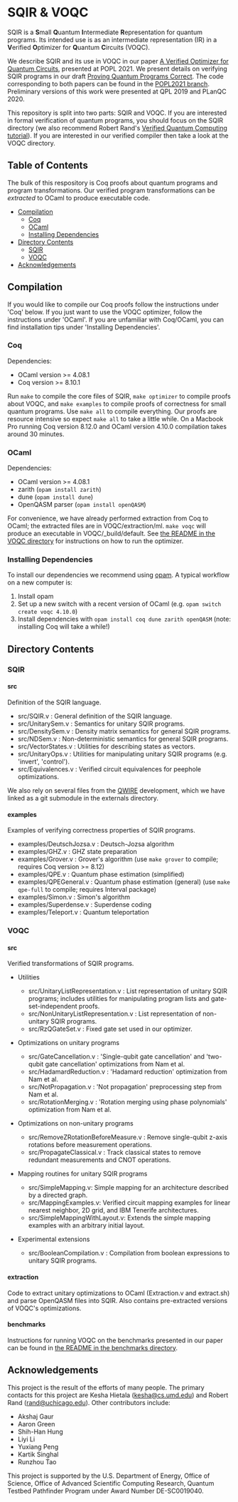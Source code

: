# SQIR & VOQC

SQIR is a **S**mall **Q**uantum **I**ntermediate **R**epresentation for quantum programs. Its intended use is as an intermediate representation (IR) in a **V**erified **O**ptimizer for **Q**uantum **C**ircuits (VOQC).

We describe SQIR and its use in VOQC in our paper [A Verified Optimizer for Quantum Circuits](https://arxiv.org/abs/1912.02250), presented at POPL 2021. We present details on verifying SQIR programs in our draft [Proving Quantum Programs Correct](https://arxiv.org/abs/2010.01240). The code corresponding to both papers can be found in the [POPL2021 branch](https://github.com/inQWIRE/SQIR/tree/POPL2021). Preliminary versions of this work were presented at QPL 2019 and PLanQC 2020.

This repository is split into two parts: SQIR and VOQC. If you are interested in formal verification of quantum programs, you should focus on the SQIR directory (we also recommend Robert Rand's [Verified Quantum Computing tutorial](http://www.cs.umd.edu/~rrand/vqc/index.html)). If you are interested in our verified compiler then take a look at the VOQC directory.

## Table of Contents

The bulk of this respository is Coq proofs about quantum programs and program transformations. Our verified program transformations can be *extracted* to OCaml to produce executable code. 

* [Compilation](#compilation)
  * [Coq](#coq)
  * [OCaml](#ocaml)
  * [Installing Dependencies](#installing-dependencies)
* [Directory Contents](#directory-contents)
  * [SQIR](#sqir)
  * [VOQC](#voqc)
* [Acknowledgements](#acknowledgements)

## Compilation

If you would like to compile our Coq proofs follow the instructions under 'Coq' below. If you just want to use the VOQC optimizer, follow the instructions under 'OCaml'. If you are unfamiliar with Coq/OCaml, you can find installation tips under 'Installing Dependencies'.

### Coq

Dependencies:
  * OCaml version >= 4.08.1
  * Coq version >= 8.10.1

Run `make` to compile the core files of SQIR, `make optimizer` to compile proofs about VOQC, and `make examples` to compile proofs of correctness for small quantum programs. Use `make all` to compile everything. Our proofs are resource intensive so expect `make all` to take a little while. On a Macbook Pro running Coq version 8.12.0 and OCaml version 4.10.0 compilation takes around 30 minutes.

### OCaml

Dependencies:
  * OCaml version >= 4.08.1 
  * zarith (`opam install zarith`)
  * dune (`opam install dune`)
  * OpenQASM parser (`opam install openQASM`)

For convenience, we have already performed extraction from Coq to OCaml; the extracted files are in VOQC/extraction/ml. `make voqc` will produce an executable in VOQC/_build/default. See [the README in the VOQC directory](VOQC/README.md) for instructions on how to run the optimizer.

### Installing Dependencies

To install our dependencies we recommend using [opam](https://opam.ocaml.org/doc/Install.html). A typical workflow on a new computer is:
1. Install opam
2. Set up a new switch with a recent version of OCaml (e.g. `opam switch create voqc 4.10.0`)
3. Install dependencies with `opam install coq dune zarith openQASM` (note: installing Coq will take a while!)

## Directory Contents

### SQIR

#### src

Definition of the SQIR language.

- src/SQIR.v : General definition of the SQIR language.
- src/UnitarySem.v : Semantics for unitary SQIR programs.
- src/DensitySem.v : Density matrix semantics for general SQIR programs.
- src/NDSem.v : Non-deterministic semantics for general SQIR programs.
- src/VectorStates.v : Utilities for describing states as vectors.
- src/UnitaryOps.v : Utilities for manipulating unitary SQIR programs (e.g. 'invert', 'control').
- src/Equivalences.v : Verified circuit equivalences for peephole optimizations.

We also rely on several files from the [QWIRE](https://github.com/inQWIRE/QWIRE) development, which we have linked as a git submodule in the externals directory.

#### examples

Examples of verifying correctness properties of SQIR programs.

- examples/DeutschJozsa.v : Deutsch-Jozsa algorithm
- examples/GHZ.v : GHZ state preparation
- examples/Grover.v : Grover's algorithm (use `make grover` to compile; requires Coq version >= 8.12)
- examples/QPE.v : Quantum phase estimation (simplified)
- examples/QPEGeneral.v : Quantum phase estimation (general) (use `make qpe-full` to compile; requires Interval package)
- examples/Simon.v : Simon's algorithm
- examples/Superdense.v : Superdense coding
- examples/Teleport.v : Quantum teleportation

### VOQC

#### src

Verified transformations of SQIR programs.

- Utilities
  - src/UnitaryListRepresentation.v : List representation of unitary SQIR programs; includes utilities for manipulating program lists and gate-set-independent proofs.
  - src/NonUnitaryListRepresentation.v : List representation of non-unitary SQIR programs.
  - src/RzQGateSet.v : Fixed gate set used in our optimizer.

- Optimizations on unitary programs
  - src/GateCancellation.v : 'Single-qubit gate cancellation' and 'two-qubit gate cancellation' optimizations from Nam et al.
  - src/HadamardReduction.v : 'Hadamard reduction' optimization from Nam et al.
  - src/NotPropagation.v : 'Not propagation' preprocessing step from Nam et al.
  - src/RotationMerging.v : 'Rotation merging using phase polynomials' optimization from Nam et al.

- Optimizations on non-unitary programs
  - src/RemoveZRotationBeforeMeasure.v : Remove single-qubit z-axis rotations before measurement operations.
  - src/PropagateClassical.v : Track classical states to remove redundant measurements and CNOT operations.

- Mapping routines for unitary SQIR programs
  - src/SimpleMapping.v: Simple mapping for an architecture described by a directed graph.
  - src/MappingExamples.v: Verified circuit mapping examples for linear nearest neighbor, 2D grid, and IBM Tenerife architectures.
  - src/SimpleMappingWithLayout.v: Extends the simple mapping examples with an arbitrary initial layout.

- Experimental extensions
  - src/BooleanCompilation.v : Compilation from boolean expressions to unitary SQIR programs.

#### extraction

Code to extract unitary optimizations to OCaml (Extraction.v and extract.sh) and parse OpenQASM files into SQIR. Also contains pre-extracted versions of VOQC's optimizations. 

#### benchmarks

Instructions for running VOQC on the benchmarks presented in our paper can be found in [the README in the benchmarks directory](VOQC/benchmarks/README.md).

## Acknowledgements

This project is the result of the efforts of many people. The primary contacts for this project are Kesha Hietala (<kesha@cs.umd.edu>) and Robert Rand (<rand@uchicago.edu>). Other contributors include:
* Akshaj Gaur
* Aaron Green
* Shih-Han Hung
* Liyi Li
* Yuxiang Peng
* Kartik Singhal
* Runzhou Tao

This project is supported by the U.S. Department of Energy, Office of Science, Office of Advanced Scientific Computing Research, Quantum Testbed Pathfinder Program under Award Number DE-SC0019040.
